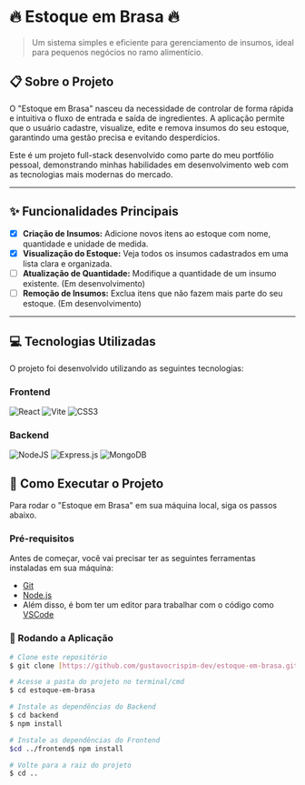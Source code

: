 # 🔥 Estoque em Brasa 🔥

> Um sistema simples e eficiente para gerenciamento de insumos, ideal para pequenos negócios no ramo alimentício.

## 📋 Sobre o Projeto

O "Estoque em Brasa" nasceu da necessidade de controlar de forma rápida e intuitiva o fluxo de entrada e saída de ingredientes. A aplicação permite que o usuário cadastre, visualize, edite e remova insumos do seu estoque, garantindo uma gestão precisa e evitando desperdícios.

Este é um projeto full-stack desenvolvido como parte do meu portfólio pessoal, demonstrando minhas habilidades em desenvolvimento web com as tecnologias mais modernas do mercado.

---

## ✨ Funcionalidades Principais

- [X] **Criação de Insumos:** Adicione novos itens ao estoque com nome, quantidade e unidade de medida.
- [X] **Visualização do Estoque:** Veja todos os insumos cadastrados em uma lista clara e organizada.
- [ ] **Atualização de Quantidade:** Modifique a quantidade de um insumo existente. (Em desenvolvimento)
- [ ] **Remoção de Insumos:** Exclua itens que não fazem mais parte do seu estoque. (Em desenvolvimento)

---

## 💻 Tecnologias Utilizadas

O projeto foi desenvolvido utilizando as seguintes tecnologias:

### Frontend
![React](https://img.shields.io/badge/react-%2320232a.svg?style=for-the-badge&logo=react&logoColor=%2361DAFB)
![Vite](https://img.shields.io/badge/vite-%23646CFF.svg?style=for-the-badge&logo=vite&logoColor=white)
![CSS3](https://img.shields.io/badge/css3-%231572B6.svg?style=for-the-badge&logo=css3&logoColor=white)

### Backend
![NodeJS](https://img.shields.io/badge/node.js-6DA55F?style=for-the-badge&logo=node.js&logoColor=white)
![Express.js](https://img.shields.io/badge/express.js-%23404d59.svg?style=for-the-badge&logo=express&logoColor=%2361DAFB)
![MongoDB](https://img.shields.io/badge/MongoDB-4EA94B?style=for-the-badge&logo=mongodb&logoColor=white)

## 🚀 Como Executar o Projeto

Para rodar o "Estoque em Brasa" em sua máquina local, siga os passos abaixo.

### Pré-requisitos

Antes de começar, você vai precisar ter as seguintes ferramentas instaladas em sua máquina:
* [Git](https://git-scm.com)
* [Node.js](https://nodejs.org/en/)
* Além disso, é bom ter um editor para trabalhar com o código como [VSCode](https://code.visualstudio.com/)

### 🧭 Rodando a Aplicação

```bash
# Clone este repositório
$ git clone [https://github.com/gustavocrispim-dev/estoque-em-brasa.git](https://github.com/gustavocrispim-dev/estoque-em-brasa.git)

# Acesse a pasta do projeto no terminal/cmd
$ cd estoque-em-brasa

# Instale as dependências do Backend
$ cd backend
$ npm install

# Instale as dependências do Frontend
$cd ../frontend$ npm install

# Volte para a raiz do projeto
$ cd ..
